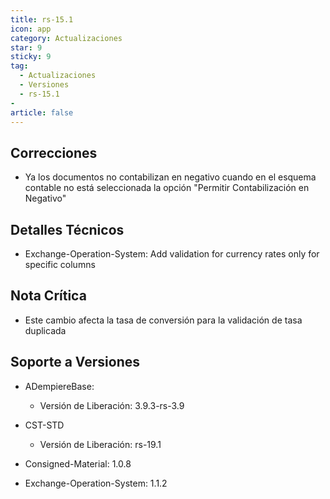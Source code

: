 ```yaml
---
title: rs-15.1
icon: app
category: Actualizaciones
star: 9
sticky: 9
tag:
  - Actualizaciones
  - Versiones
  - rs-15.1
- 
article: false
---
```


## Correcciones

- Ya los documentos no contabilizan en negativo cuando en el esquema contable no está seleccionada la opción "Permitir Contabilización en Negativo"

## Detalles Técnicos

- Exchange-Operation-System: Add validation for currency rates only for specific columns

## Nota Crítica

- Este cambio afecta la tasa de conversión para la validación de tasa duplicada

## Soporte a Versiones

- ADempiereBase:

    - Versión de Liberación: 3.9.3-rs-3.9

- CST-STD

    - Versión de Liberación: rs-19.1

- Consigned-Material: 1.0.8
- Exchange-Operation-System: 1.1.2